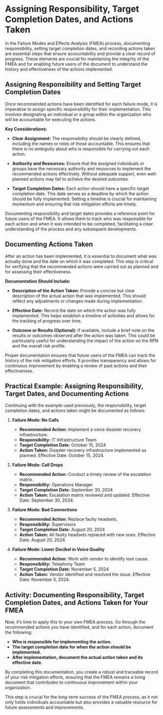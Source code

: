 # Assigning Responsibility, Target Completion Dates, and Actions Taken

In the Failure Modes and Effects Analysis (FMEA) process, documenting responsibility, setting target completion dates, and recording actions taken are essential steps that ensure accountability and provide a clear record of progress. These elements are crucial for maintaining the integrity of the FMEA and for enabling future users of the document to understand the history and effectiveness of the actions implemented.

## Assigning Responsibility and Setting Target Completion Dates

Once recommended actions have been identified for each failure mode, it is imperative to assign specific responsibility for their implementation. This involves designating an individual or a group within the organization who will be accountable for executing the actions. 

**Key Considerations:**

- **Clear Assignment:** The responsibility should be clearly defined, including the names or roles of those accountable. This ensures that there is no ambiguity about who is responsible for carrying out each action.
  
- **Authority and Resources:** Ensure that the assigned individuals or groups have the necessary authority and resources to implement the recommended actions effectively. Without adequate support, even well-planned actions may fail to achieve the desired outcomes.

- **Target Completion Dates:** Each action should have a specific target completion date. This date serves as a deadline by which the action should be fully implemented. Setting a timeline is crucial for maintaining momentum and ensuring that risk mitigation efforts are timely.

Documenting responsibility and target dates provides a reference point for future users of the FMEA. It allows them to track who was responsible for each action and when it was intended to be completed, facilitating a clear understanding of the process and any subsequent developments.

## Documenting Actions Taken

After an action has been implemented, it is essential to document what was actually done and the date on which it was completed. This step is critical for verifying that the recommended actions were carried out as planned and for assessing their effectiveness.

**Documentation Should Include:**

- **Description of the Action Taken:** Provide a concise but clear description of the actual action that was implemented. This should reflect any adjustments or changes made during implementation.
  
- **Effective Date:** Record the date on which the action was fully implemented. This helps establish a timeline of activities and allows for the tracking of progress over time.

- **Outcome or Results (Optional):** If available, include a brief note on the results or outcomes observed after the action was taken. This could be particularly useful for understanding the impact of the action on the RPN and the overall risk profile.

Proper documentation ensures that future users of the FMEA can track the history of the risk mitigation efforts. It provides transparency and allows for continuous improvement by enabling a review of past actions and their effectiveness.

## Practical Example: Assigning Responsibility, Target Dates, and Documenting Actions

Continuing with the example used previously, the responsibility, target completion dates, and actions taken might be documented as follows:

1. **Failure Mode: No Calls**
   - **Recommended Action:** Implement a voice disaster recovery infrastructure.
   - **Responsibility:** IT Infrastructure Team
   - **Target Completion Date:** October 15, 2024
   - **Action Taken:** Disaster recovery infrastructure implemented as planned. Effective Date: October 15, 2024.

2. **Failure Mode: Call Drops**
   - **Recommended Action:** Conduct a timely review of the escalation matrix.
   - **Responsibility:** Operations Manager
   - **Target Completion Date:** September 30, 2024
   - **Action Taken:** Escalation matrix reviewed and updated. Effective Date: September 30, 2024.

3. **Failure Mode: Bad Connections**
   - **Recommended Action:** Replace faulty headsets.
   - **Responsibility:** Supervisors
   - **Target Completion Date:** August 20, 2024
   - **Action Taken:** All faulty headsets replaced with new ones. Effective Date: August 20, 2024.

4. **Failure Mode: Lower Decibel in Voice Quality**
   - **Recommended Action:** Work with vendor to identify root cause.
   - **Responsibility:** Telephony Team
   - **Target Completion Date:** November 5, 2024
   - **Action Taken:** Vendor identified and resolved the issue. Effective Date: November 5, 2024.

## Activity: Documenting Responsibility, Target Completion Dates, and Actions Taken for Your FMEA

Now, it’s time to apply this to your own FMEA process. Go through the recommended actions you have identified, and for each action, document the following:

- **Who is responsible for implementing the action.**
- **The target completion date for when the action should be implemented.**
- **After implementation, document the actual action taken and its effective date.**

By completing this documentation, you create a robust and traceable record of your risk mitigation efforts, ensuring that the FMEA remains a living document that contributes to continuous improvement within your organization. 

This step is crucial for the long-term success of the FMEA process, as it not only holds individuals accountable but also provides a valuable resource for future assessments and improvements.
